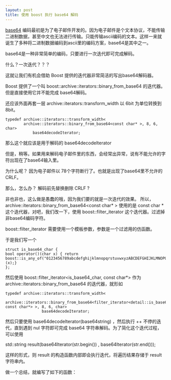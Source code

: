 ```yaml
---
layout: post
title: 使用 boost 执行 base64 解码
---
```


[base64](http://en.wikipedia.org/wiki/Base64) 编码最初是为了电子邮件开发的。因为电子邮件是个文本协议，不能传输二进制数据，甚至中文也无法进行传输。只能传输ascii编码的文本。这样一来就诞生了多种将二进制数据编码到ascii里的编码方案，base64是其中之一。

base64是一种非常简单的编码，只要进行一次迭代即可完成解码。

什么？一次迭代？？？

这就让我们有机会借助 Boost 提供的迭代器非常简洁的写出base64解码器。

Boost 提供了一个叫 boost::archive::iterators::binary_from_base64 的迭代器。但是直接使用它并不能完成 base64解码。

还应该外面再套一层 archive::iterators::transform_width 以 6bit 为单位转换到 8bit。

    typedef	archive::iterators::transform_width< 
			archive::iterators::binary_from_base64<const char* >, 8, 6, char>
				base64decodeIterator;

那么这个就应该是用于解码的 base64decodeIterator 

但是，稍等。如果用来解码电子邮件里的东西，会经常出异常，说有不能允许的字符出现在了base64输入里。

为什么呢？ 因为电子邮件以 78个字符断行了。也就是出现了base64里不允许的 CRLF。

那么，怎么办？ 解码前先替换删除 CRLF ?

非也非也，这么做是愚蠢的哦，因为我们要的就是一次迭代的效果。
所以，archive::iterators::binary_from_base64<const char* > 使用的是 const char * 这个迭代器，对吧，我们改一下，使用 boost::filter_iterator 这个迭代器。过滤掉非base64编码字符。

boost::filter_iterator 需要使用一个模板参数，参数是一个过滤用的仿函数。

于是我们写一个 

    struct is_base64_char {
	bool operator()(char x) { return boost::is_any_of("0123456789abcdefghijklmnopqrstuvwxyzABCDEFGHIJKLMNOPQRSTUVWXYZ+/=")(x);}
    };

然后使用     boost::filter_iterator<is_base64_char, const char*> 作为 archive::iterators::binary_from_base64 的迭代器，就形如

    typedef	archive::iterators::transform_width< 
			    archive::iterators::binary_from_base64<filter_iterator<detail::is_base64_char, const char*> >, 8, 6, char>
				    base64decodeIterator;
				    
然后只要使用 base64decodeIterator(base64string) ，然后执行 ++ 不停的迭代，直到遇到 nul 字符即可完成 base64 字符串解码。为了简化这个迭代过程，可以使用

std::string result(base64Iterator(str.begin()) , base64Iterator(str.end()));

这样的形式，则 result 的构造函数内部即会执行迭代，将遍历结果存储于 result 字符串内。

做一个总结，就编写了如下的函数：
<script src="https://gist.github.com/microcai/5260492.js"></script>

